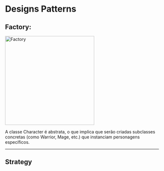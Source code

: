 # Designs Patterns

## Factory: 
<img width="292" alt="Factory" src="https://github.com/user-attachments/assets/43db4cad-6b20-4e08-a12a-63db3aa17878">
<p></p>
A classe Character é abstrata, o que implica que serão criadas subclasses concretas (como Warrior, Mage, etc.) que instanciam personagens específicos.

---

## Strategy




